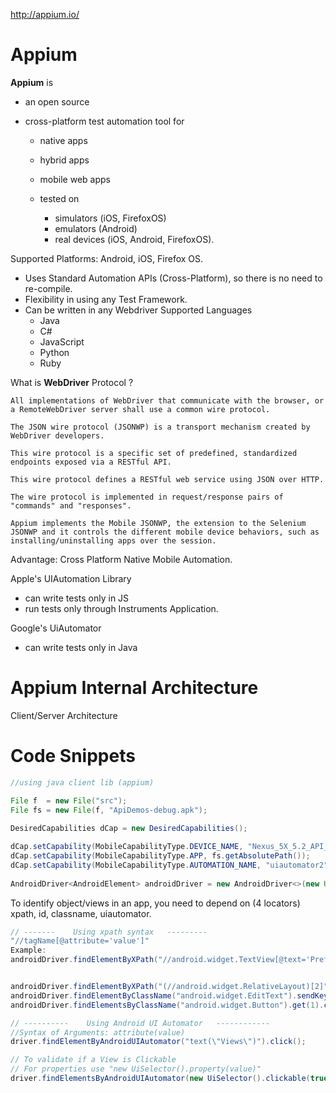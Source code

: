 http://appium.io/

# Appium
**Appium** is 
  - an open source

  - cross-platform test automation tool for 
    - native apps
    - hybrid apps
    - mobile web apps

    - tested on 
      - simulators (iOS, FirefoxOS) 
      - emulators (Android)
      - real devices (iOS, Android, FirefoxOS).

Supported Platforms: Android, iOS, Firefox OS.

- Uses Standard Automation APIs (Cross-Platform), so there is no need to re-compile.
- Flexibility in using any Test Framework.
- Can be written in any Webdriver Supported Languages 
  - Java
  - C#
  - JavaScript
  - Python
  - Ruby

What is **WebDriver** Protocol ?
```
All implementations of WebDriver that communicate with the browser, or a RemoteWebDriver server shall use a common wire protocol. 

The JSON wire protocol (JSONWP) is a transport mechanism created by WebDriver developers.

This wire protocol is a specific set of predefined, standardized endpoints exposed via a RESTful API.

This wire protocol defines a RESTful web service using JSON over HTTP.

The wire protocol is implemented in request/response pairs of "commands" and "responses".

Appium implements the Mobile JSONWP, the extension to the Selenium JSONWP and it controls the different mobile device behaviors, such as installing/uninstalling apps over the session.
```
Advantage: Cross Platform Native Mobile Automation.

Apple's UIAutomation Library 
  - can write tests only in JS
  - run tests only through Instruments Application.

Google's UiAutomator
  - can write tests only in Java


# Appium Internal Architecture

Client/Server Architecture



# Code Snippets
```java
//using java client lib (appium)

File f  = new File("src");
File fs = new File(f, "ApiDemos-debug.apk");
		
DesiredCapabilities dCap = new DesiredCapabilities();

dCap.setCapability(MobileCapabilityType.DEVICE_NAME, "Nexus_5X_5.2_API_27");
dCap.setCapability(MobileCapabilityType.APP, fs.getAbsolutePath());
dCap.setCapability(MobileCapabilityType.AUTOMATION_NAME, "uiautomator2");
		
AndroidDriver<AndroidElement> androidDriver = new AndroidDriver<>(new URL("http://127.0.0.1:4723/wd/hub"), dCap);
```		

To identify object/views in an app, you need to depend on (4 locators) xpath, id, classname, uiautomator.

```java
// -------    Using xpath syntax   ---------
"//tagName[@attribute='value']"
Example: 
androidDriver.findElementByXPath("//android.widget.TextView[@text='Preference']").click();


androidDriver.findElementByXPath("(//android.widget.RelativeLayout)[2]").click();
androidDriver.findElementByClassName("android.widget.EditText").sendKeys("Lucky");
androidDriver.findElementsByClassName("android.widget.Button").get(1).click();
```

```java
// ----------    Using Android UI Automator   ------------
//Syntax of Arguments: attribute(value)
driver.findElementByAndroidUIAutomator("text(\"Views\")").click();

// To validate if a View is Clickable
// For properties use "new UiSelector().property(value)"
driver.findElementsByAndroidUIAutomator(new UiSelector().clickable(true)).size();



```
